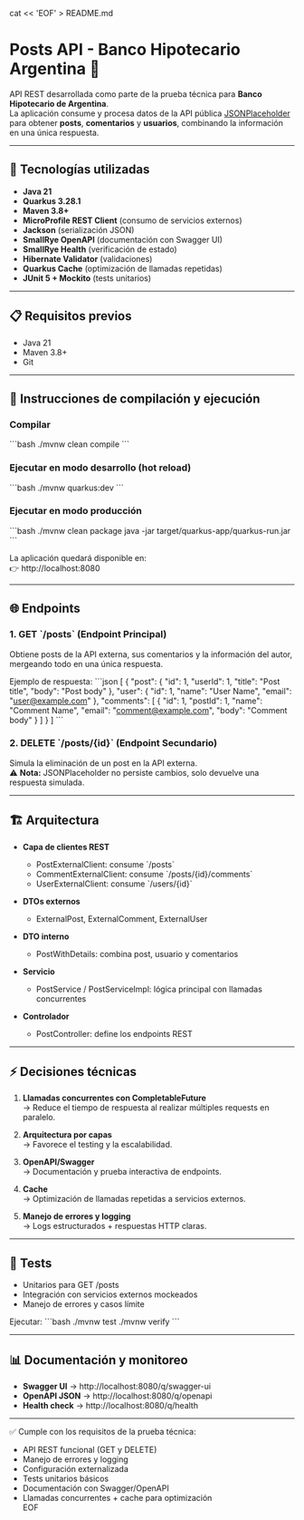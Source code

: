 cat << 'EOF' > README.md
# Posts API - Banco Hipotecario Argentina 🏦

API REST desarrollada como parte de la prueba técnica para **Banco Hipotecario de Argentina**.  
La aplicación consume y procesa datos de la API pública [JSONPlaceholder](https://jsonplaceholder.typicode.com/) para obtener **posts**, **comentarios** y **usuarios**, combinando la información en una única respuesta.

---

## 🚀 Tecnologías utilizadas

- **Java 21**
- **Quarkus 3.28.1**
- **Maven 3.8+**
- **MicroProfile REST Client** (consumo de servicios externos)
- **Jackson** (serialización JSON)
- **SmallRye OpenAPI** (documentación con Swagger UI)
- **SmallRye Health** (verificación de estado)
- **Hibernate Validator** (validaciones)
- **Quarkus Cache** (optimización de llamadas repetidas)
- **JUnit 5 + Mockito** (tests unitarios)

---

## 📋 Requisitos previos

- Java 21
- Maven 3.8+
- Git

---

## 🔧 Instrucciones de compilación y ejecución

### Compilar
\`\`\`bash
./mvnw clean compile
\`\`\`

### Ejecutar en modo desarrollo (hot reload)
\`\`\`bash
./mvnw quarkus:dev
\`\`\`

### Ejecutar en modo producción
\`\`\`bash
./mvnw clean package
java -jar target/quarkus-app/quarkus-run.jar
\`\`\`

La aplicación quedará disponible en:  
👉 http://localhost:8080

---

## 🌐 Endpoints

### 1. GET \`/posts\` (Endpoint Principal)
Obtiene posts de la API externa, sus comentarios y la información del autor, mergeando todo en una única respuesta.

Ejemplo de respuesta:
\`\`\`json
[
  {
    "post": {
      "id": 1,
      "userId": 1,
      "title": "Post title",
      "body": "Post body"
    },
    "user": {
      "id": 1,
      "name": "User Name",
      "email": "user@example.com"
    },
    "comments": [
      {
        "id": 1,
        "postId": 1,
        "name": "Comment Name",
        "email": "comment@example.com",
        "body": "Comment body"
      }
    ]
  }
]
\`\`\`

### 2. DELETE \`/posts/{id}\` (Endpoint Secundario)
Simula la eliminación de un post en la API externa.  
⚠️ **Nota:** JSONPlaceholder no persiste cambios, solo devuelve una respuesta simulada.

---

## 🏗️ Arquitectura

- **Capa de clientes REST**  
  - PostExternalClient: consume \`/posts\`  
  - CommentExternalClient: consume \`/posts/{id}/comments\`  
  - UserExternalClient: consume \`/users/{id}\`  

- **DTOs externos**  
  - ExternalPost, ExternalComment, ExternalUser  

- **DTO interno**  
  - PostWithDetails: combina post, usuario y comentarios  

- **Servicio**  
  - PostService / PostServiceImpl: lógica principal con llamadas concurrentes  

- **Controlador**  
  - PostController: define los endpoints REST  

---

## ⚡ Decisiones técnicas

1. **Llamadas concurrentes con CompletableFuture**  
   → Reduce el tiempo de respuesta al realizar múltiples requests en paralelo.  

2. **Arquitectura por capas**  
   → Favorece el testing y la escalabilidad.  

3. **OpenAPI/Swagger**  
   → Documentación y prueba interactiva de endpoints.  

4. **Cache**  
   → Optimización de llamadas repetidas a servicios externos.  

5. **Manejo de errores y logging**  
   → Logs estructurados + respuestas HTTP claras.  

---

## 🧪 Tests

- Unitarios para GET /posts  
- Integración con servicios externos mockeados  
- Manejo de errores y casos límite  

Ejecutar:
\`\`\`bash
./mvnw test
./mvnw verify
\`\`\`

---

## 📊 Documentación y monitoreo

- **Swagger UI** → http://localhost:8080/q/swagger-ui  
- **OpenAPI JSON** → http://localhost:8080/q/openapi  
- **Health check** → http://localhost:8080/q/health  

---

✅ Cumple con los requisitos de la prueba técnica:  
- API REST funcional (GET y DELETE)  
- Manejo de errores y logging  
- Configuración externalizada  
- Tests unitarios básicos  
- Documentación con Swagger/OpenAPI  
- Llamadas concurrentes + cache para optimización  
EOF
